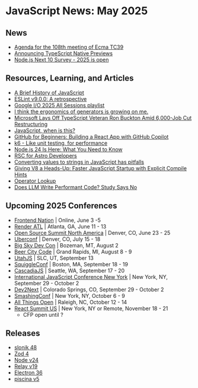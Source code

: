 # JavaScript News: May 2025

## News

- [Agenda for the 108th meeting of Ecma TC39](https://github.com/tc39/agendas/blob/main/2025/05.md)
- [Announcing TypeScript Native Previews](https://devblogs.microsoft.com/typescript/announcing-typescript-native-previews/)
- [Node.js Next 10 Survey - 2025 is open](https://linuxfoundation.research.net/r/2025nodenext10)

## Resources, Learning, and Articles

- [A Brief History of JavaScript](https://deno.com/blog/history-of-javascript)
- [ESLint v9.0.0: A retrospective](https://eslint.org/blog/2025/05/eslint-v9.0.0-retrospective/)
- [Google I/O 2025 All Sessions playlist](https://www.youtube.com/watch?v=GjvgtwSOCao&list=PLOU2XLYxmsIL4mCDJICu2vLPNw-zdcGAt)
- [I think the ergonomics of generators is growing on me.](https://macarthur.me/posts/generators/)
- [Microsoft Lays Off TypeScript Veteran Ron Buckton Amid 6,000-Job Cut Restructuring](https://www.outlookbusiness.com/corporate/microsoft-lays-off-typescript-veteran-ron-buckton-amid-6000-job-cut-restructuring)
- [JavaScript, when is this?](https://piccalil.li/blog/javascript-when-is-this/)
- [GitHub for Beginners: Building a React App with GitHub Copilot](https://github.blog/ai-and-ml/github-copilot/github-for-beginners-building-a-react-app-with-github-copilot/)
- [k6 - Like unit testing, for performance](https://github.com/grafana/k6)
- [Node.js 24 Is Here: What You Need to Know](https://nodesource.com/blog/Node.js-version-24)
- [RSC for Astro Developers](https://overreacted.io/rsc-for-astro-developers/)
- [Converting values to strings in JavaScript has pitfalls](https://2ality.com/2025/04/stringification-javascript.html)
- [Giving V8 a Heads-Up: Faster JavaScript Startup with Explicit Compile Hints](https://v8.dev/blog/explicit-compile-hints)
- [Operator Lookup](https://www.joshwcomeau.com/operator-lookup/)
- [Does LLM Write Performant Code? Study Says No](https://thenewstack.io/does-llm-write-performant-code-survey-says-no/)

## Upcoming 2025 Conferences

- [Frontend Nation](https://frontendnation.com/) | Online, June 3 -5
- [Render ATL](https://www.renderatl.com/) | Atlanta, GA, June 11 - 13
- [Open Source Summit North America](https://events.linuxfoundation.org/open-source-summit-north-america/) | Denver, CO, June 23 - 25
- [Uberconf](https://uberconf.com/) | Denver, CO, July 15 - 18
- [Big Sky Dev Con](https://bigskydevcon.com/) | Bozeman, MT, August 2
- [Beer City Code](https://www.beercitycode.com/) | Grand Rapids, MI, August 8 - 9
- [UtahJS](https://www.utahjs.com/conference) | SLC, UT, September 13
- [SquiggleConf](https://2025.squiggleconf.com/) | Boston, MA, September 18 - 19
- [CascadiaJS](https://cascadiajs.com/2025) | Seattle, WA, September 17 - 20
- [International JavaScript Conference New York](https://javascript-conference.com/new-york/) | New York, NY, September 29 - October 2
- [Dev2Next](https://www.dev2next.com/) | Colorado Springs, CO, September 29 - October 2
- [SmashingConf](https://smashingconf.com/ny-2025) | New York, NY, October 6 - 9
- [All Things Open](https://2025.allthingsopen.org/) | Raleigh, NC, October 12 - 14
- [React Summit US](https://reactsummit.us/) | New York, NY or Remote, November 18 - 21
    - CFP open until ?

## Releases

- [slonik 48](https://github.com/gajus/slonik/releases/tag/slonik%4048.0.0)
- [Zod 4](https://zod.dev/v4)
- [Node v24](https://nodejs.org/en/blog/release/v24.0.0)
- [Relay v19](https://github.com/facebook/relay/releases/tag/v19.0.0)
- [Electron 36](https://www.electronjs.org/blog/electron-36-0)
- [piscina v5](https://github.com/piscinajs/piscina/releases)
